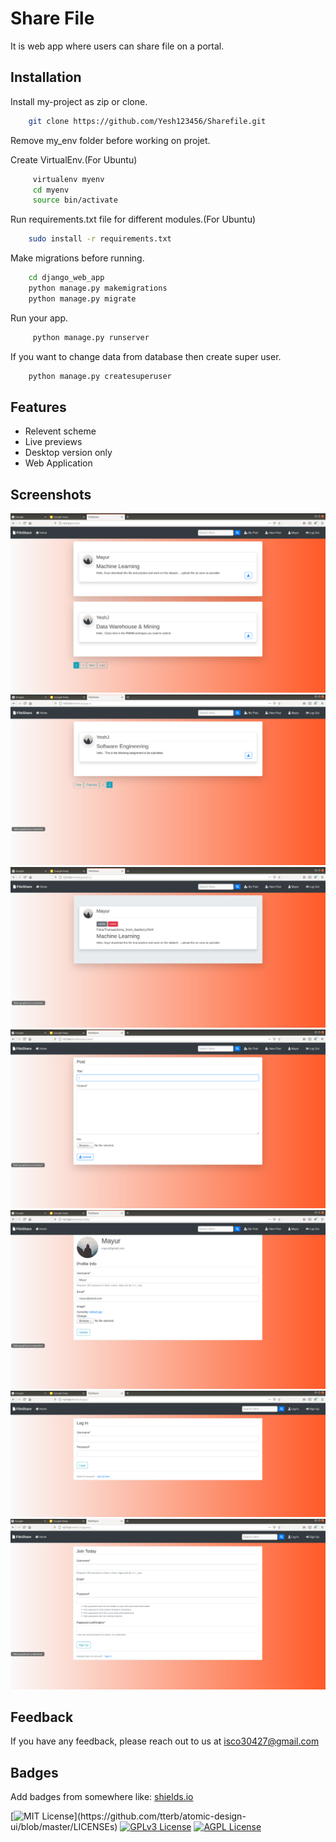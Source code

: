 
# Share File

It is web app where users can share file on a portal.

## Installation

Install my-project as zip or clone.

```bash
    git clone https://github.com/Yesh123456/Sharefile.git
```
Remove my_env folder before working on projet.

Create VirtualEnv.(For Ubuntu)

```bash
     virtualenv myenv
     cd myenv
     source bin/activate
```
Run requirements.txt file for different modules.(For Ubuntu)

```bash
    sudo install -r requirements.txt
```
Make migrations before running.

```bash
    cd django_web_app
    python manage.py makemigrations
    python manage.py migrate
```
Run your app.
```bash
     python manage.py runserver
```
If you want to change data from database then create super user.

```bash
    python manage.py createsuperuser
```

## Features

- Relevent scheme
- Live previews
- Desktop version only
- Web Application

  
## Screenshots

![App Screenshot](Screenshot/screenshot_1.png)
![App Screenshot](Screenshot/screenshot_2.png)
![App Screenshot](Screenshot/screenshot_3.png)
![App Screenshot](Screenshot/screenshot_4.png)
![App Screenshot](Screenshot/screenshot_5.png)
![App Screenshot](Screenshot/screenshot_6.png)
![App Screenshot](Screenshot/screenshot_7.png)
## Feedback

If you have any feedback, please reach out to us at isco30427@gmail.com

  
## Badges

Add badges from somewhere like: [shields.io](https://shields.io/)

[![MIT License](https://img.shields.io/apm/l/atomic-design-ui.svg?)](https://github.com/tterb/atomic-design-ui/blob/master/LICENSEs)
[![GPLv3 License](https://img.shields.io/badge/License-GPL%20v3-yellow.svg)](https://opensource.org/licenses/)
[![AGPL License](https://img.shields.io/badge/license-AGPL-blue.svg)](http://www.gnu.org/licenses/agpl-3.0)

  
